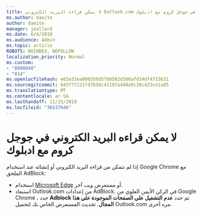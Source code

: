 ```yaml
---
title: لا يمكن قراءه البريد الكتروني Outlook.com في جوجل كروم مع ادبلوك
ms.author: daeite
author: daeite
manager: joallard
ms.date: 6/4/2019
ms.audience: Admin
ms.topic: article
ROBOTS: NOINDEX, NOFOLLOW
localization_priority: Normal
ms.custom:
- "8000048"
- "814"
ms.openlocfilehash: e63e31ea008558d57b0582d306afd34df4715631
ms.sourcegitcommit: b43f77221f47b50c41197a448a9c26c423ce1ad5
ms.translationtype: MT
ms.contentlocale: ar-SA
ms.lasthandoff: 11/15/2019
ms.locfileid: "36537646"
---
```

# <a name="cant-read-email-in-google-chrome-with-adblock"></a>لا يمكن قراءه البريد الكتروني في جوجل كروم مع ادبلوك

إذا لم تتمكن من قراءه البريد الكتروني أو إنشائه عند استخدام Google Chrome مع الملحق AdBlock:

- استخدام [Microsoft Edge](https://go.microsoft.com/fwlink/p/?linkid=2001503&amp;clcid=0x409) أو مستعرض ويب آخر.
- استبعاد Outlook.com من إعدادات AdBlock. في الركن الأيمن العلوي من Google Chrome ، حدد **Adblock** ثم حدد **عدم التشغيل علي الصفحات الموجودة علي هذا المجال**. تحديث المستعرض الخاص بك لتحميل Outlook.com مره أخرى.